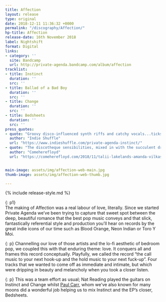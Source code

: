 ```yaml
---
title: Affection
layout: release
type: original
date: 2018-12-11 11:36:32 +0000
permalink: "/discography/Affection/"
hp-title: Affection
release-date: 16th November 2018
label: Nightshift
format: Digital
links:
- category: ''
  site: Bandcamp
  url: http://private-agenda.bandcamp.com/album/affection
tracklist:
- title: Instinct
  duration: ''
  src: ''
- title: Ballad of a Bad Boy
  duration: ''
  src: ''
- title: Change
  duration: ''
  src: ''
- title: Bedsheets
  duration: ''
  src: ''
press_quotes:
- quote: "Groovy disco-influenced synth riffs and catchy vocals...ticks every box for what makes a catchy indie electronic track."
  author: "Indie Shuffle"
  url: "https://www.indieshuffle.com/private-agenda-instinct/"
- quote: "The discotheque sensibilities, mixed in with the succulent drums, make it irresistible. You drool at the ‘perfection’ of every pitch it hits, in your ear and inside your heart. Just so good, like they always do it."
  author: "Comeherefloyd"
  url: "https://comeherefloyd.com/2018/11/talii-lakelands-amanda-vilkas-coats-private-agenda/"


main-image: assets/img/affection-web-main.jpg
thumb-image: assets/img/affection-web-thumb.jpg

---
```

{% include release-style.md %}

{: p1}  
The making of Affection was a real labour of love, literally. Since we started Private Agenda we’ve been trying to capture that sweet spot between the deep, beautiful romance that the best pop music conveys and that slick, fantastically referential style and production you’ll hear on records by the great indie icons of our time such as Blood Orange, Neon Indian or Toro Y Moi. 

{: p}
Channelling our love of those artists and the lo-fi aesthetic of bedroom pop, we coupled this with that enduring theme: love. It conquers all and frames this record conceptually. Playfully, we called the record “the call music to your next hook-up and the hold music to your next fuck-up”. Four tracks that we wanted to come off as immediate and intimate, but which were dripping in beauty and melancholy when you took a closer listen. 

{: p}
This was a team effort as usual; Nat Reading played the guitars on Instinct and Change whilst [Paul Carr](http://paulcarrproducer.com/), whom we’ve also known for many moons did a wonderful job helping us to mix Instinct and the EP’s closer, Bedsheets.
